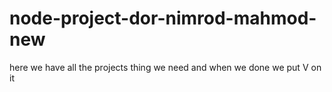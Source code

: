 # node-project-dor-nimrod-mahmod-new
here we have all the projects thing we need and when we done we put V on it
